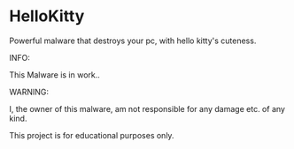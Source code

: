 # HelloKitty
Powerful malware that destroys your pc, with hello kitty's cuteness.

INFO: 

This Malware is in work..

WARNING: 

I, the owner of this malware, am not responsible for any damage etc. of any kind.

This project is for educational purposes only.
